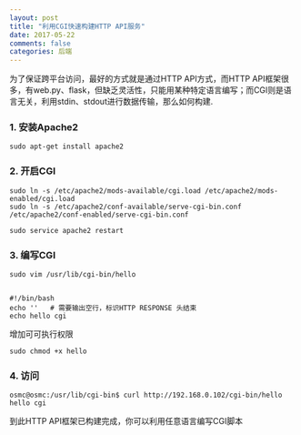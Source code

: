 ```yaml
---
layout: post
title: "利用CGI快速构建HTTP API服务"
date: 2017-05-22
comments: false
categories: 后端
---
```


为了保证跨平台访问，最好的方式就是通过HTTP API方式，而HTTP API框架很多，有web.py、flask，但缺乏灵活性，只能用某种特定语言编写；而CGI则是语言无关，利用stdin、stdout进行数据传输，那么如何构建.


### 1. 安装Apache2

```
sudo apt-get install apache2
```

### 2. 开启CGI

```
sudo ln -s /etc/apache2/mods-available/cgi.load /etc/apache2/mods-enabled/cgi.load
sudo ln -s /etc/apache2/conf-available/serve-cgi-bin.conf /etc/apache2/conf-enabled/serve-cgi-bin.conf

sudo service apache2 restart
```

### 3. 编写CGI

```
sudo vim /usr/lib/cgi-bin/hello


#!/bin/bash
echo ''   # 需要输出空行，标识HTTP RESPONSE 头结束
echo hello cgi
```

增加可可执行权限
```
sudo chmod +x hello
```

### 4. 访问

```
osmc@osmc:/usr/lib/cgi-bin$ curl http://192.168.0.102/cgi-bin/hello
hello cgi
```

到此HTTP API框架已构建完成，你可以利用任意语言编写CGI脚本


